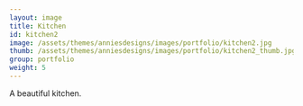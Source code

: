 ```yaml
---
layout: image
title: Kitchen
id: kitchen2
image: /assets/themes/anniesdesigns/images/portfolio/kitchen2.jpg
thumb: /assets/themes/anniesdesigns/images/portfolio/kitchen2_thumb.jpg
group: portfolio
weight: 5
---
```

A beautiful kitchen.
